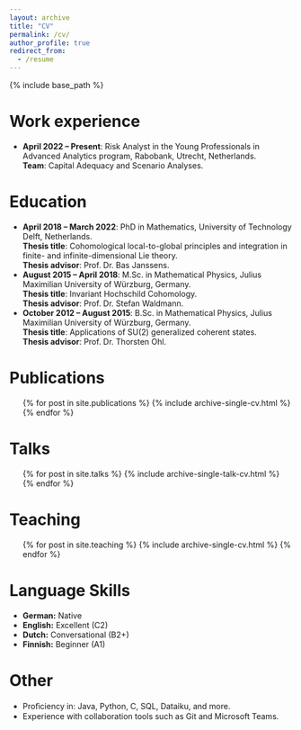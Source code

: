 ```yaml
---
layout: archive
title: "CV"
permalink: /cv/
author_profile: true
redirect_from:
  - /resume
---
```


{% include base_path %}

Work experience
======
  <ul>
<li><b>April 2022 –  Present</b>: Risk Analyst in the Young Professionals in Advanced Analytics program, Rabobank, Utrecht, Netherlands.<br>
<b>Team</b>: Capital Adequacy and Scenario Analyses.</li> 
</ul>

Education
======
  <ul>
<li><b>April 2018 –  March 2022</b>: PhD in Mathematics, University of Technology Delft, Netherlands. <br>
<b>Thesis title</b>: Cohomological local-to-global principles and integration in finite- and infinite-dimensional Lie theory.<br>
<b>Thesis advisor</b>: Prof. Dr. Bas Janssens. </li> 

<li><b>August 2015 – April 2018</b>: M.Sc. in Mathematical Physics, Julius Maximilian University of Würzburg, Germany.<br>
<b>Thesis title</b>: Invariant Hochschild Cohomology. <br>
<b>Thesis advisor</b>: Prof. Dr. Stefan Waldmann.<br> </li> 

<li><b>October 2012 – August 2015</b>: B.Sc. in Mathematical Physics, Julius Maximilian University of Würzburg, Germany.<br>
<b>Thesis title</b>: Applications of SU(2) generalized coherent states. <br>
<b>Thesis advisor</b>: Prof. Dr. Thorsten Ohl.<br> </li> 
</ul>


Publications
======
  <ul>{% for post in site.publications %}
    {% include archive-single-cv.html %}
  {% endfor %}</ul>
  
Talks
======
  <ul>{% for post in site.talks %}
    {% include archive-single-talk-cv.html %}
  {% endfor %}</ul>
  
Teaching
======
  <ul>{% for post in site.teaching %}
    {% include archive-single-cv.html %}
  {% endfor %}</ul>
  
Language Skills
======
<ul>
  <li><b> German:</b> Native </li>
  <li><b> English:</b> Excellent (C2) </li>
  <li><b> Dutch:</b> Conversational (B2+) </li>
  <li><b> Finnish:</b> Beginner (A1) </li>
</ul>

Other
======
<ul>
  <li>Proﬁciency in: Java, Python, C, SQL, Dataiku, and more.</li>
  <li>Experience with collaboration tools such as Git and Microsoft Teams.</li>
</ul>
